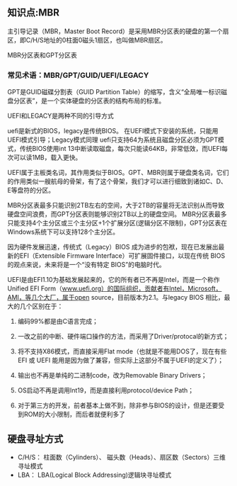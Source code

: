 知识点:MBR
---

主引导记录（MBR，Master Boot Record）是采用MBR分区表的硬盘的第一个扇区，即C/H/S地址的0柱面0磁头1扇区，也叫做MBR扇区。


MBR分区表和GPT分区表

### 常见术语：MBR/GPT/GUID/UEFI/LEGACY
GPT是GUID磁碟分割表（GUID Partition Table）的缩写，含义“全局唯一标识磁盘分区表”，是一个实体硬盘的分区表的结构布局的标准。

UEFI和LEGACY是两种不同的引导方式

uefi是新式的BIOS，legacy是传统BIOS。
在UEFI模式下安装的系统，只能用UEFI模式引导；Legacy模式同理
uefi只支持64为系统且磁盘分区必须为GPT模式，传统BIOS使用int 13中断读取磁盘，每次只能读64KB，非常低效，而UEFI每次可以读1MB，载入更快。

UEFI属于主板类名词，其作用类似于BIOS。GPT、MBR则属于硬盘类名词，它们的作用类似一艘航母的骨架，有了这个骨架，我们才可以进行细致到诸如C、D、E等盘符的分区。

MBR分区表最多只能识别2TB左右的空间，大于2TB的容量将无法识别从而导致硬盘空间浪费，而GPT分区表则能够识别2TB以上的硬盘空间。
MBR分区表最多只能支持4个主分区或三个主分区+1个扩展分区(逻辑分区不限制)，GPT分区表在Windows系统下可以支持128个主分区。


因为硬件发展迅速，传统式（Legacy）BIOS 成为进步的包袱，现在已发展出最新的EFI（Extensible Firmware Interface）可扩展固件接口，以现在传统 BIOS 的观点来说，未来将是一个“没有特定 BIOS”的电脑时代。

UEFI是由EFI1.10为基础发展起来的，它的所有者已不再是Intel，而是一个称作Unified EFI Form（www.uefi.org）的国际组织，贡献者有Intel，Microsoft，AMI，等几个大厂，属于open source，目前版本为2.1。与legacy BIOS 相比，最大的几个区别在于：

1. 编码99%都是由C语言完成；

2. 一改之前的中断、硬件端口操作的方法，而采用了Driver/protocal的新方式；

3. 将不支持X86模式，而直接采用Flat mode（也就是不能用DOS了，现在有些 EFI 或 UEFI 能用是因为做了兼容，但实际上这部分不属于UEFI的定义了）；

4. 输出也不再是单纯的二进制code，改为Removable Binary Drivers；

5. OS启动不再是调用Int19，而是直接利用protocol/device Path；

6. 对于第三方的开发，前者基本上做不到，除非参与BIOS的设计，但是还要受到ROM的大小限制，而后者就便利多了

## 硬盘寻址方式

- C/H/S： 柱面数（Cylinders）、 磁头数（Heads）、扇区数（Sectors）三维寻址模式
- LBA：   LBA(Logical Block Addressing)逻辑块寻址模式